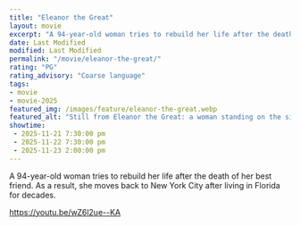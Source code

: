 ```yaml
---
title: "Eleanor the Great"
layout: movie
excerpt: "A 94-year-old woman tries to rebuild her life after the death of her best friend."
date: Last Modified
modified: Last Modified
permalink: "/movie/eleanor-the-great/"
rating: "PG"
rating_advisory: "Coarse language"
tags: 
- movie
- movie-2025
featured_img: /images/feature/eleanor-the-great.webp
featured_alt: "Still from Eleanor the Great: a woman standing on the sidewalk next to a pizza place"
showtime: 
 - 2025-11-21 7:30:00 pm
 - 2025-11-22 7:30:00 pm
 - 2025-11-23 2:00:00 pm
---
```


A 94-year-old woman tries to rebuild her life after the death of her best friend. As a result, she moves back to New York City after living in Florida for decades.

https://youtu.be/wZ6l2ue--KA
